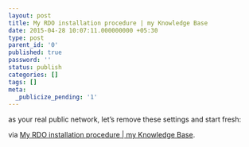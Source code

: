 ```yaml
---
layout: post
title: My RDO installation procedure | my Knowledge Base
date: 2015-04-28 10:07:11.000000000 +05:30
type: post
parent_id: '0'
published: true
password: ''
status: publish
categories: []
tags: []
meta:
  _publicize_pending: '1'
---
```

<p>as your real public network, let’s remove these settings and start fresh:</p>
<p>via <a href="http://www.marcoberube.com/archives/76">My RDO installation procedure | my Knowledge Base</a>.</p>

